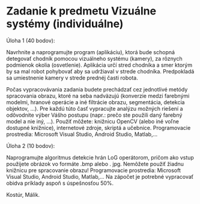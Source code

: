 # Zadanie k predmetu Vizuálne systémy (individuálne)

Úloha 1 (40 bodov):

Navrhnite a naprogramujte program (aplikáciu), ktorá bude schopná detegovať chodník pomocou vizuálneho systému (kamery), za rôznych podmienok okolia (osvetlenie). Aplikácia určí stred chodníka a smer ktorým by sa mal robot pohybovať aby sa udržiaval v strede chodníka. Predpokladá sa umiestnenie kamery v strede prednéj časti robota.

Počas vypracovávania zadania budete prechádzať cez jednotlivé metódy spracovania
obrazu, ktoré na seba nadväzujú (konverzie medzi farebnými modelmi, hranové operácie a iné filtrácie obrazu, segmentácia, detekcia objektov, ...). Pre každú túto časť vypracujte analýzu možných riešení a odôvodnite výber Vášho postupu (napr.: prečo ste použili daný farebný model a nie iný, ...). Použiť môžete: knižnicu OpenCV (alebo iné voľne dostupné knižnice), internetové zdroje, skriptá a učebnice.
Programovacie prostredia: Microsoft Visual Studio, Android Studio, Matlab,...



Úloha 2 (10 bodov):

Naprogramujte algoritmus detekcie hrán LoG operátorom, pričom ako vstup použijete
obrázok vo formáte .bmp alebo . jpg.
Nemôžete použiť žiadnu knižnicu pre spracovanie obrazu!
Programovacie prostredia: Microsoft Visual Studio, Android Studio, Matlab,...
Na zápočet je potrebné vypracovať obidva príklady aspoň s úspešnosťou 50%.

Kostúr, Málik.
